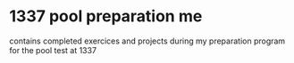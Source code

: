 # 1337 pool preparation me
contains completed exercices and projects during my preparation program for the pool test at 1337
